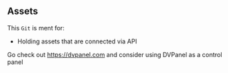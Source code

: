 ## Assets
This `Git` is ment for:
* Holding assets that are connected via API

Go check out https://dvpanel.com and consider using DVPanel as a control panel
